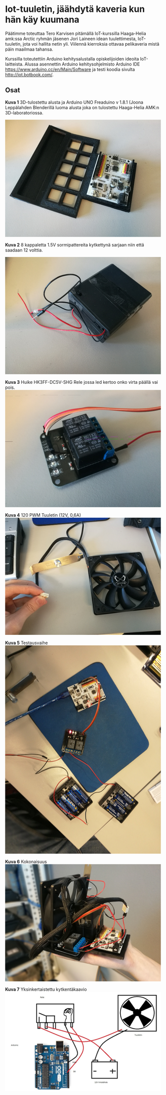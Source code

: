 # Iot-tuuletin, jäähdytä kaveria kun hän käy kuumana

Päätimme toteuttaa Tero Karvisen pitämällä IoT-kurssilla Haaga-Helia amk:ssa Arctic ryhmän jäsenen Jori Laineen idean tuulettimesta, IoT-tuuletin, jota voi hallita netin yli. Viilennä kierroksia ottavaa pelikaveria mistä päin maailmaa tahansa.

Kurssilla toteutettiin Arduino kehitysalustalla opiskelijoiden ideoita IoT-laitteista. Alussa asennettin Arduino kehitysohjelmisto Arduino IDE https://www.arduino.cc/en/Main/Software ja testi koodia sivulta http://iot.botbook.com/.



## Osat

**Kuva 1**
3D-tulostettu alusta ja Arduino UNO Freaduino v 1.8.1 (Joona Leppälahden Blenderillä luoma alusta joka on tulostettu Haaga-Helia AMK:n 3D-laboratoriossa.

![alt text](https://github.com/joonaleppalahti/arctic-iot/blob/master/img/2.jpg "3D-tulostettu alusta By Joona Leppälahti")

**Kuva 2** 8 kappaletta 1.5V sormipattereita kytkettynä sarjaan niin että saadaan 12 volttia.

![alt text](https://github.com/joonaleppalahti/arctic-iot/blob/master/img/5.jpg "Paristoilla virtaa tuulettimelle")

**Kuva 3** Huike HK3FF-DC5V-SHG Rele jossa led kertoo onko virta päällä vai pois.
![alt text](https://github.com/joonaleppalahti/arctic-iot/blob/master/img/3.jpg "Käyttöön lyötynyt kahden releen piiri josta käytetään vain yhtä")

**Kuva 4** 120 PWM Tuuletin (12V, 0,6A)
![alt text](https://github.com/joonaleppalahti/arctic-iot/blob/master/img/4.jpg "Tietokoneen kotelotuuletin")

**Kuva 5** Testausvaihe
![alt text](https://github.com/joonaleppalahti/arctic-iot/blob/master/img/6.jpg "")

**Kuva 6** Kokonaisuus
![alt text](https://github.com/joonaleppalahti/arctic-iot/blob/master/img/1.jpg "")

**Kuva 7** Yksinkertaistettu kytkentäkaavio
![alt text](https://github.com/joonaleppalahti/arctic-iot/blob/master/img/999.jpg "Kytkentäkaavio")
